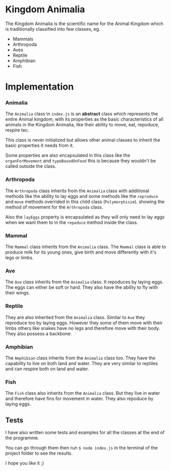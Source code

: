 # Kingdom Animalia

The Kingdom Animalia is the scientific name for the Animal Kingdom which is traditionally classified into few classes, eg.

- Mammals
- Arthropoda
- Aves
- Reptile
- Amphibian
- Fish

# Implementation

### Animalia

The `Animalia` class in `index.js` is an **abstract** class which represents the entire Animal kingdom, with its properties as the basic characteristics of all animals in the Kingdom Animalia, like their ability to move, eat, repoduce, respire tec.

This class is never initialized but allows other animal classes to inherit the basic properties it needs from it.

Some properties are also encapsulated in this class like the `organForMovement` and `typeBasedOnFood` this is because they wouldn't be called outside the class.




### Arthropoda

The `Arthropoda` class inherits from the `Animalia` class with additional methods like the ability to lay eggs and some methods like the `reproduce` and `move` methods overrided in this child class (`Polymorphisim`). showing the method of movement for the `Arthropoda` class.

Also the `layEggs` property is encapsulated as they will only need to lay eggs when we want them to in the `repoduce` method inside the class.




### Mammal

The `Mammal` class inherits from the `Animalia` class. The `Mammal` class is able to produce milk for its young ones, give birth and move differently with it's legs or limbs.




### Ave

The `Ave` class inherits from the `Animalia` class. It repoduces by laying eggs. The eggs can either be soft or hard. They also have the ability to fly with their wings.




### Reptile

They are also inherited from the `Animalia` class. Similar to `Ave` they reproduce too by laying eggs. However they some of them move with their limbs others like snakes have no legs and therefore move with their body. They also possess a backbone.




### Amphibian


The `Amphibian` class inherits from the `Animalia` class too. They have the capability to live on both land and water. They are very similar to reptiles and can respire both on land and water.





### Fish

The `Fish` class also inherits from the `Animalia` class. But they live in water and therefore have fins for movement in water. They also repoduce by laying eggs.





## Tests

I have also written some tests and examples for all the classes at the end of the programme.

You can go through them then run `$ node index.js` in the terminal of the project folder to see the results.


I hope you like it ;)


